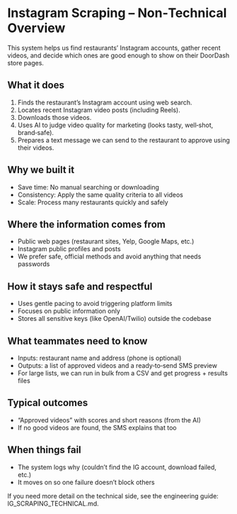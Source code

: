 # Instagram Scraping – Non‑Technical Overview

This system helps us find restaurants’ Instagram accounts, gather recent videos, and decide which ones are good enough to show on their DoorDash store pages.

## What it does

1) Finds the restaurant’s Instagram account using web search.
2) Locates recent Instagram video posts (including Reels).
3) Downloads those videos.
4) Uses AI to judge video quality for marketing (looks tasty, well‑shot, brand‑safe).
5) Prepares a text message we can send to the restaurant to approve using their videos.

## Why we built it

- Save time: No manual searching or downloading
- Consistency: Apply the same quality criteria to all videos
- Scale: Process many restaurants quickly and safely

## Where the information comes from

- Public web pages (restaurant sites, Yelp, Google Maps, etc.)
- Instagram public profiles and posts
- We prefer safe, official methods and avoid anything that needs passwords

## How it stays safe and respectful

- Uses gentle pacing to avoid triggering platform limits
- Focuses on public information only
- Stores all sensitive keys (like OpenAI/Twilio) outside the codebase

## What teammates need to know

- Inputs: restaurant name and address (phone is optional)
- Outputs: a list of approved videos and a ready‑to‑send SMS preview
- For large lists, we can run in bulk from a CSV and get progress + results files

## Typical outcomes

- “Approved videos” with scores and short reasons (from the AI)
- If no good videos are found, the SMS explains that too

## When things fail

- The system logs why (couldn’t find the IG account, download failed, etc.)
- It moves on so one failure doesn’t block others

If you need more detail on the technical side, see the engineering guide: IG_SCRAPING_TECHNICAL.md.
